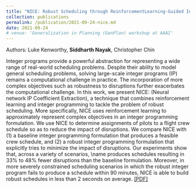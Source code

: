 ```yaml
---
title: "NICE: Robust Scheduling through ReinforcementLearning-Guided Integer Programming"
collection: publications
permalink: /publication/2021-09-24-nice.md
date: 2021-09-24
# venue: 'Generalization in Planning (GenPlan) workshop at AAAI'
---
```

Authors: Luke Kenworthy, **Siddharth Nayak**, Christopher Chin

Integer programs provide a powerful abstraction for representing a wide range of real-world scheduling problems. Despite their ability to model general scheduling problems, solving large-scale integer programs (IP) remains a computational challenge in practice. The incorporation of more complex objectives such as robustness to disruptions further exacerbates the computational challenge. In this work, we present NICE: (Neural network IP Coefficient Extraction), a technique that combines reinforcement learning and integer programming to tackle the problem of robust scheduling. More specifically, NICE uses reinforcement learning to approximately represent complex objectives in an integer programming formulation.  We use NICE to determine assignments of pilots to a flight crew schedule so as to reduce the impact of disruptions. We compare NICE with (1) a baseline integer programming formulation that produces a feasible crew schedule, and (2) a robust integer programming formulation that explicitly tries to minimize the impact of disruptions. Our experiments show that, across a variety of scenarios, \name produces schedules resulting in 33\% to 48\% fewer disruptions than the baseline formulation. Moreover, in more severely constrained scheduling scenarios in which the robust integer program fails to produce a schedule within 90 minutes, NICE is able to build robust schedules in less than 2 seconds on average. [[PDF]](https://nsidn98.github.io/files/Publications_assets/NICE/NICE_Arxiv.pdf)

<!-- Recommended citation: Your Namesdas, You. (2010). "Paper Title Number 2." <i>Journal 1</i>. 1(2). -->

